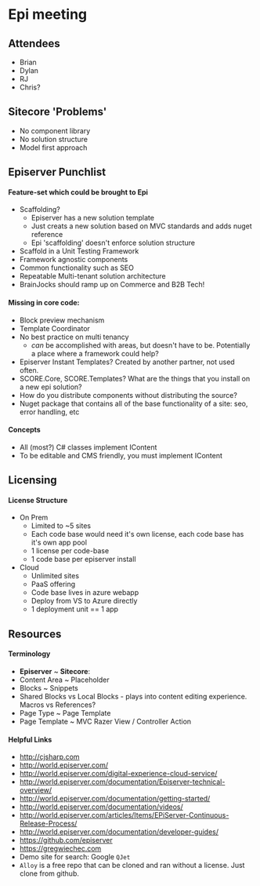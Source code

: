 # Epi meeting

## Attendees
- Brian
- Dylan
- RJ
- Chris?

## Sitecore 'Problems'

- No component library
- No solution structure
- Model first approach

## Episerver Punchlist

#### Feature-set which could be brought to Epi

- Scaffolding?
  - Episerver has a new solution template
  - Just creats a new solution based on MVC standards and adds nuget reference
  - Epi 'scaffolding' doesn't enforce solution structure
- Scaffold in a Unit Testing Framework
- Framework agnostic components
- Common functionality such as SEO
- Repeatable Multi-tenant solution architecture
- BrainJocks should ramp up on Commerce and B2B Tech!

#### Missing in core code:

- Block preview mechanism
- Template Coordinator
- No best practice on multi tenancy
  - _can_ be accomplished with areas, but doesn't have to be.  Potentially a place where a framework could help?
- Episerver Instant Templates?  Created by another partner, not used often.
- SCORE.Core, SCORE.Templates? What are the things that you install on a new epi solution?
- How do you distribute components without distributing the source?
- Nuget package that contains all of the base functionality of a site: seo, error handling, etc

#### Concepts

- All (most?) C# classes implement IContent
- To be editable and CMS friendly, you must implement IContent

## Licensing

#### License Structure

- On Prem
  - Limited to ~5 sites
  - Each code base would need it's own license, each code base has it's own app pool
  - 1 license per code-base
  - 1 code base per episerver install
- Cloud
  - Unlimited sites
  - PaaS offering
  - Code base lives in azure webapp
  - Deploy from VS to Azure directly
  - 1 deployment unit == 1 app

## Resources

#### Terminology

- **Episerver** ~ **Sitecore**:
- Content Area ~ Placeholder
- Blocks ~ Snippets
- Shared Blocks vs Local Blocks - plays into content editing experience.  Macros vs References?
- Page Type ~ Page Template
- Page Template ~ MVC Razer View / Controller Action

#### Helpful Links

- http://cjsharp.com
- http://world.episerver.com/
- http://world.episerver.com/digital-experience-cloud-service/
- http://world.episerver.com/documentation/Episerver-technical-overview/
- http://world.episerver.com/documentation/getting-started/
- http://world.episerver.com/documentation/videos/
- http://world.episerver.com/articles/Items/EPiServer-Continuous-Release-Process/
- http://world.episerver.com/documentation/developer-guides/
- https://github.com/episerver
- https://gregwiechec.com
- Demo site for search: Google `QJet`
- `Alloy` is a free repo that can be cloned and ran without a license.  Just clone from github.
